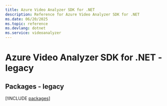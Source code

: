 ```yaml
---
title: Azure Video Analyzer SDK for .NET
description: Reference for Azure Video Analyzer SDK for .NET
ms.date: 06/20/2025
ms.topic: reference
ms.devlang: dotnet
ms.service: videoanalyzer
---
```

# Azure Video Analyzer SDK for .NET - legacy
## Packages - legacy
[!INCLUDE [packages](video-analyzer-index.md)]
